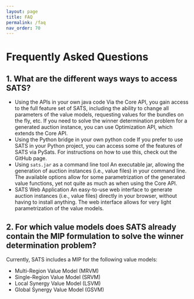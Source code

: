 ```yaml
---
layout: page
title: FAQ
permalink: /faq
nav_order: 70
---
```


# Frequently Asked Questions

## 1. What are the different ways ways to access SATS?
- Using the APIs in your own java code
Via the Core API, you gain access to the full feature set of SATS, including the ability to change all parameters of the value models, requesting values for the bundles on the fly, etc.
If you need to solve the winner determination problem for a generated auction instance, you can use Optimization API, which extends the Core API.
- Using the Python bridge in your own python code
If you prefer to use SATS in your Python project, you can access some of the features of SATS via PySats. For instructions on how to use this, check out the GitHub page.
- Using `sats.jar` as a command line tool
An executable jar, allowing the generation of auction instances (i.e., value files) in your command line. The available options allow for some parametrization of the generated value functions, yet not quite as much as when using the Core API.
- SATS Web Application
An easy-to-use web interface to generate auction instances (i.e., value files) directly in your browser, without having to install anything. The web interface allows for very light parametrization of the value models.

## 2. For which value models does SATS already contain the MIP formulation to solve the winner determination problem?
Currently, SATS includes a MIP for the following value models:

- Multi-Region Value Model (MRVM)
- Single-Region Value Model (SRVM)
- Local Synergy Value Model (LSVM)
- Global Synergy Value Model (GSVM)
